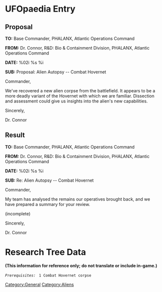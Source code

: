 # UFOpaedia Entry

## Proposal

**TO:** Base Commander, PHALANX, Atlantic Operations Command

**FROM:** Dr. Connor, R&D: Bio & Containment Division, PHALANX, Atlantic
Operations Command

**DATE:** %02i %s %i

**SUB:** Proposal: Alien Autopsy -- Combat Hovernet

Commander,

We've recovered a new alien corpse from the battlefield. It appears to
be a more deadly variant of the Hovernet with which we are familiar.
Dissection and assessment could give us insights into the alien's new
capabilities.

Sincerely,

Dr. Connor

## Result

**TO:** Base Commander, PHALANX, Atlantic Operations Command

**FROM:** Dr. Connor, R&D: Bio & Containment Division, PHALANX, Atlantic
Operations Command

**DATE:** %02i %s %i

**SUB:** Re: Alien Autopsy -- Combat Hovernet

Commander,

My team has analysed the remains our operatives brought back, and we
have prepared a summary for your review.

(incomplete)

Sincerely,

Dr. Connor

# Research Tree Data

**(This information for reference only; do not translate or include
in-game.)**

*`Prerequisites:`*
` 1 Combat Hovernet corpse`

[Category:General](Category:General "wikilink")
[Category:Aliens](Category:Aliens "wikilink")